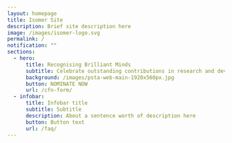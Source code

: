 ```yaml
---
layout: homepage
title: Isomer Site
description: Brief site description here
image: /images/isomer-logo.svg
permalink: /
notification: ""
sections:
  - hero:
      title: Recognising Brilliant Minds
      subtitle: Celebrate outstanding contributions in research and development
      background: /images/psta-web-main-1920x560px.jpg
      button: NOMINATE NOW
      url: /cfn-form/
  - infobar:
      title: Infobar title
      subtitle: Subtitle
      description: About a sentence worth of description here
      button: Button text
      url: /faq/
---
```

